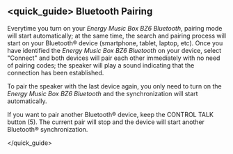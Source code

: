 ## <quick_guide> Bluetooth Pairing

Everytime you turn on your *Energy Music Box BZ6 Bluetooth*, pairing mode will start automatically; at the same time, the search and pairing process will start on your Bluetooth® device (smartphone, tablet, laptop, etc). Once you have identified the *Energy Music Box BZ6 Bluetooth* on your device, select "Connect" and both devices will pair each other immediately with no need of pairing codes; the speaker will play a sound indicating that the connection has been established.


To pair the speaker with the last device again, you only need to turn on the *Energy Music Box BZ6 Bluetooth* and the synchronization will start automatically.

If you want to pair another Bluetooth® device, keep the CONTROL TALK button (5). The current pair will stop and the device will start another Bluetooth® synchronization.

</quick_guide>

